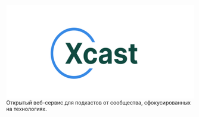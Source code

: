 ![# Xcast](graph.png)
Открытый веб-сервис для подкастов от сообщества, сфокусированных на технологиях.
